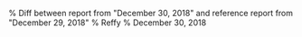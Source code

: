 % Diff between report from "December 30, 2018" and reference report from "December 29, 2018"
% Reffy
% December 30, 2018


